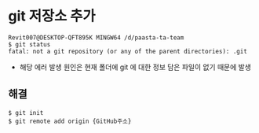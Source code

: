 # git 저장소 추가
```
Revit007@DESKTOP-QFT895K MINGW64 /d/paasta-ta-team
$ git status
fatal: not a git repository (or any of the parent directories): .git
```
- 해당 에러 발생 원인은 현재 폴더에 git 에 대한 정보 담은 파일이 없기 때문에 발생
## 해결
```
$ git init
$ git remote add origin {GitHub주소}
```